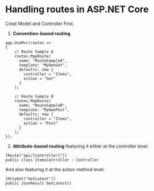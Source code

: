 # **Handling routes in ASP.NET Core**
Creat Model and Controller First.
1. **Convention-based routing**
```
app.UseMvc(routes =>
{
    // Route Sample A
    routes.MapRoute(
      name: "RouteSampleA",
      template: "MyOwnGet",
      defaults: new {
        controller = "Items",
        action = "Get"
      }
    );
    
    // Route Sample B
    routes.MapRoute(
      name: "RouteSampleB",
      template: "MyOwnPost",
      defaults: new {
        controller = "Items",
        action = "Post"
      }
    );
});
```

2. **Attribute-based routing**
featuring it either at the controller level:
```
[Route("api/[controller]")]
public class ItemsController : Controller
```
And also featuring it at the action method level:
```
[HttpGet("GetLatest")]
public JsonResult GetLatest()
```
